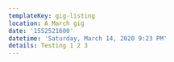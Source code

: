 ```yaml
---
templateKey: gig-listing
location: A March gig
date: '1552521600'
datetime: 'Saturday, March 14, 2020 9:23 PM'
details: Testing 1 2 3
---
```


